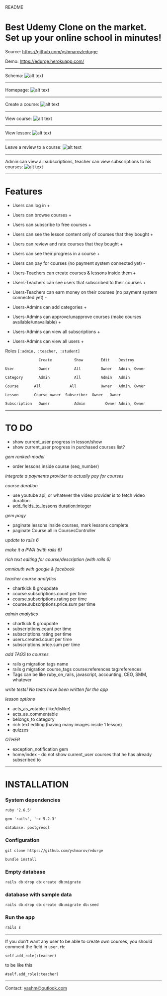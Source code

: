 README

# Best Udemy Clone on the market. Set up your online school in minutes!

Source: https://github.com/yshmarov/edurge

Demo: https://edurge.herokuapp.com/

---

Schema: 
![alt text](https://imgur.com/jnyWARu.png "Schema")

---

Homepage: 
![alt text](https://imgur.com/QJvjyJb.png "Homepage")

---

Create a course:
![alt text](https://imgur.com/e3AyIZO.png "Create a course")

---

View course:
![alt text](https://i.imgur.com/vCalc35.png "View course")

---

View lesson:
![alt text](https://i.imgur.com/07pcKLV.png "View lesson")

---

Leave a review to a course:
![alt text](https://i.imgur.com/rUMqBDO.png "Leave a review to a course")

---

Admin can view all subscriptions, teacher can view subscriptions to his courses:
![alt text](https://i.imgur.com/Hw87nOr.png "Admin can view all subscriptions, teacher can view subscriptions to his courses")

---

# Features

* Users can log in +

* Users can browse courses +
* Users can subscribe to free courses +
* Users can see the lesson content only of courses that they bought +
* Users can review and rate courses that they bought +
* Users can see their progress in a course +
* Users can pay for courses (no payment system connected yet) -

* Users-Teachers can create courses & lessons inside them +
* Users-Teachers can see users that subscribed to their courses +
* Users-Teachers can earn money on  their courses (no payment system connected yet) -

* Users-Admins can add categories +
* Users-Admins can approve/unapprove courses (make courses available/unavailable) +
* Users-Admins can view all subscriptions +
* Users-Admins can view all users +

Roles `[:admin, :teacher, :student]`

`        	    Create	        Show	    Edit	Destroy`

`User	        Owner	        All	        Owner	Admin, Owner`

`Category	    Admin	        All	        Admin	Admin`

`Course	      All	          All	        Owner	Admin, Owner`

`Lesson	      Course owner	Subscriber	Owner	Owner`

`Subscription	Owner	        Admin	      Owner	Admin, Owner`

---

# TO DO

* show current_user progress in lesson/show
* show current_user progress in purchased courses list?

*gem ranked-model*
* order lessons inside course (seq_number)

*integrate a payments provider to actually pay for courses*

*course duration*
* use youtube api, or whatever the video provider is to fetch video duration
* add_fields_to_lessons duration:integer

*gem pagy*
* paginate lessons inside courses, mark lessons complete
* paginate Course.all in CoursesController

*update to rails 6*

*make it a PWA (with rails 6)*

*rich text editing for course/description (with rails 6)*

*omniauth with google & facebook*

*teacher course analytics*
* chartkick & groupdate
* course.subscriptions.count per time
* course.subscriptions.rating per time
* course.subscriptions.price.sum per time

*admin analytics*
* chartkick & groupdate
* subscriptions.count per time
* subscriptions.rating per time
* users.created.count per time
* subscriptions.price.sum per time

*add TAGS to courses*
* rails g migration tags name
* rails g migration course_tags course:references tag:references
* Tags can be like ruby_on_rails, javascript, accounting, CEO, SMM, whatever

*write tests! No tests have been written for the app*

*lesson options*
* acts_as_votable (like/dislike)
* acts_as_commentable
* belongs_to category
* rich text editing (having many images inside 1 lesson)
* quizzes

*OTHER*
* exception_notification gem
* home/index - do not show current_user courses that he has already subscribed to

---

# INSTALLATION

### System dependencies

`ruby '2.6.5'`

`gem 'rails', '~> 5.2.3'`

`database: postgresql`

### Configuration

`git clone https://github.com/yshmarov/edurge`

`bundle install`

### Empty database

`rails db:drop db:create db:migrate`

###  database with sample data

`rails db:drop db:create db:migrate db:seed`

### Run the app

`rails s`

---

If you don't want any user to be able to create own courses, you should comment the field in `user.rb`:

  `self.add_role(:teacher)`

to be like this

  `#self.add_role(:teacher)`

---

Contact: yashm@outlook.com


